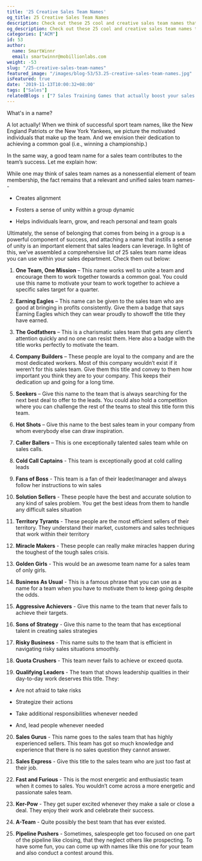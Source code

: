 ```yaml
---
title: '25 Creative Sales Team Names'
og_title: 25 Creative Sales Team Names
description: Check out these 25 cool and creative sales team names that can unite your team and lead to more sales.
og_description: Check out these 25 cool and creative sales team names that can unite your team and lead to more sales.
categories: ["ACM"]
id: 53
author:
  name: SmartWinnr
  email: smartwinnr@mobillionlabs.com
weight: -53
slug: "/25-creative-sales-team-names"
featured_image: "/images/blog-53/53.25-creative-sales-team-names.jpg"
isFeatured: true
date: '2019-11-13T10:00:32+08:00'
tags: ["Sales"]
relatedBlogs : ["7 Sales Training Games that actually boost your sales team’s skills", "Games for your Offsite", "Top 20 Sales Contest Names"]
---
```


What's in a name?

A lot actually! When we think of successful sport team names, like the New England Patriots or the New York Yankees, we picture the motivated individuals that make up the team. And we envision their dedication to achieving a common goal (i.e., winning a championship.)

In the same way, a good team name for a sales team contributes to the team’s success. Let me explain how:

While one may think of sales team names as a nonessential element of team membership, the fact remains that a relevant and unified sales team names--

* Creates alignment 

* Fosters a sense of unity within a group dynamic

* Helps individuals learn, grow, and reach personal and team goals 

Ultimately, the sense of belonging that comes from being in a group is a powerful component of success, and attaching a name that instills a sense of unity is an important element that sales leaders can leverage. In light of this, we’ve assembled a comprehensive list of 25 sales team name ideas you can use within your sales department. Check them out below:

1. **One Team, One Mission** – This name works well to unite a team and encourage them to work together towards a common goal. You could use this name to motivate your team to work together to achieve a specific sales target for a quarter.

2. **Earning Eagles** – This name can be given to the sales team who are good at bringing in profits consistently. Give them a badge that says Earning Eagles which they can wear proudly to showoff the title they have earned.

3. **The Godfathers** – This is a charismatic sales team that gets any client’s attention quickly and no one can resist them. Here also a badge with the title works perfectly to motivate the team.

4. **Company Builders** – These people are loyal to the company and are the most dedicated workers. Most of this company wouldn’t exist if it weren’t for this sales team. Give them this title and convey to them how important you think they are to your company. This keeps their dedication up and going for a long time.

5. **Seekers** – Give this name to the team that is always searching for the next best deal to offer to the leads. You could also hold a competition where you can challenge the rest of the teams to steal this title form this team.

6. **Hot Shots** – Give this name to the best sales team in your company from whom everybody else can draw inspiration.
 
7. **Caller Ballers** – This is one exceptionally talented sales team while on sales calls.

8. **Cold Call Captains** - This team is exceptionally good at cold calling leads

9. **Fans of Boss** - This team is a fan of their leader/manager and always follow her instructions to win sales

10. **Solution Sellers** - These people have the best and accurate solution to any kind of sales problem. You get the best ideas from them to handle any difficult sales situation

11. **Territory Tyrants** - These people are the most efficient sellers of their territory. They understand their market, customers and sales techniques that work within their territory

12. **Miracle Makers** - These people can really make miracles happen during the toughest of the tough sales crisis.

13. **Golden Girls** - This would be an awesome team name for a sales team of only girls.

14. **Business As Usual** - This is a famous phrase that you can use as a name for a team when you have to motivate them to keep going despite the odds.

15. **Aggressive Achievers** - Give this name to the team that never fails to achieve their targets.

16. **Sons of Strategy** - Give this name to the team that has exceptional talent in creating sales strategies

17. **Risky Business** - This name suits to the team that is efficient in navigating risky sales situations smoothly.

18. **Quota Crushers** - This team never fails to achieve or exceed quota.

19. **Qualifying Leaders** - The team that shows leadership qualities in their day-to-day work deserves this title. They:

  * Are not afraid to take risks

  * Strategize their actions

  * Take additional responsibilities whenever needed

  * And, lead people whenever needed

20. **Sales Gurus** - This name goes to the sales team that has highly experienced sellers. This team has got so much knowledge and experience that there is no sales question they cannot answer.

21. **Sales Express** - Give this title to the sales team who are just too fast at their job.

22. **Fast and Furious** - This is the most energetic and enthusiastic team when it comes to sales. You wouldn’t come across a more energetic and passionate sales team.

23. **Ker-Pow** - They get super excited whenever they make a sale or close a deal. They enjoy their work and celebrate their success.

24. **A-Team** - Quite possibly the best team that has ever existed.

25. **Pipeline Pushers** - Sometimes, salespeople get too focused on one part of the pipeline like closing, that they neglect others like prospecting. To have some fun, you can come up with names like this one for your team and also conduct a contest around this.